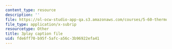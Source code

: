 ```yaml
---
content_type: resource
description: ''
file: https://ol-ocw-studio-app-qa.s3.amazonaws.com/courses/5-60-thermodynamics-kinetics-spring-2008/fde6ff70b95f5afca56c3b96922efa41_DqEmrt_xQTg.vtt
file_type: application/x-subrip
resourcetype: Other
title: 3play caption file
uid: fde6ff70-b95f-5afc-a56c-3b96922efa41
---
```

